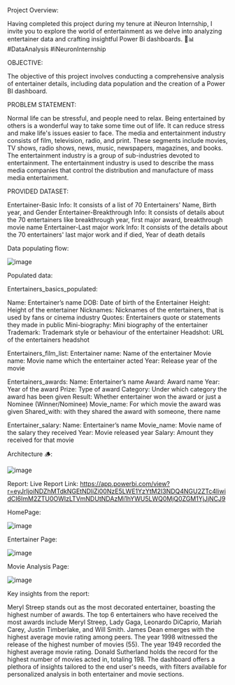 Project Overview:

Having completed this project during my tenure at iNeuron Internship, I invite you to explore the world of entertainment as we delve into analyzing entertainer data and crafting insightful Power Bi dashboards. 🌟📊 #DataAnalysis #iNeuronInternship

OBJECTIVE:

The objective of this project involves conducting a comprehensive analysis of entertainer details, including data population and the creation of a Power BI dashboard.

PROBLEM STATEMENT:

Normal life can be stressful, and people need to relax. Being entertained by others is a wonderful way to take some time out of life. It can reduce stress and make life's issues easier to face. The media and entertainment industry consists of film, television, radio, and print. These segments include movies, TV shows, radio shows, news, music, newspapers, magazines, and books. The entertainment industry is a group of sub-industries devoted to entertainment. The entertainment industry is used to describe the mass media companies that control the distribution and manufacture of mass media entertainment.

PROVIDED DATASET:

Entertainer-Basic Info: It consists of a list of 70 Entertainers' Name, Birth year, and Gender
Entertainer-Breakthrough Info: It consists of details about the 70 entertainers like breakthrough year, first major award, breakthrough movie name
Entertainer-Last major work Info: It consists of the details about the 70 entertainers' last major work and if died, Year of death details

Data populating flow:

![image](https://github.com/Sana-Afreen438/Entertainers_Data_Analysis/assets/99607942/ecca6c6e-bca0-4a3e-97b4-1d2a53c00e0a)

Populated data:

Entertainers_basics_populated:

Name: Entertainer’s name
DOB: Date of birth of the Entertainer
Height: Height of the entertainer
Nicknames: Nicknames of the entertainers, that is used by fans or cinema industry
Quotes: Entertainers quote or statements they made in public
Mini-biography: Mini biography of the entertainer
Trademark: Trademark style or behaviour of the entertainer
Headshot: URL of the entertainers headshot

Entertainers_film_list:
Entertainer name: Name of the entertainer
Movie name: Movie name which the entertainer acted
Year: Release year of the movie

Entertainers_awards:
Name: Entertainer’s name
Award: Award name
Year: Year of the award
Prize: Type of award
Category: Under which category the award has been given
Result: Whether entertainer won the award or just a Nominee (Winner/Nominee)
Movie_name: For which movie the award was given
Shared_with: with they shared the award with someone, there name

Entertainer_salary:
Name: Entertainer’s name
Movie_name: Movie name of the salary they received
Year: Movie released year
Salary: Amount they received for that movie

Architecture 🪵:

![image](https://github.com/Sana-Afreen438/Entertainers_Data_Analysis/assets/99607942/35edae23-6718-481c-bedb-907306e31888)

Report:
Live Report Link: https://app.powerbi.com/view?r=eyJrIjoiNDZhMTdkNGEtNDliZi00NzE5LWE1YzYtM2I3NDQ4NGU2ZTc4IiwidCI6ImM2ZTU0OWIzLTVmNDUtNDAzMi1hYWU5LWQ0MjQ0ZGM1YjJjNCJ9

HomePage:

![image](https://github.com/Sana-Afreen438/Entertainers_Data_Analysis/assets/99607942/500b8604-1e40-450d-b750-5bfa54575dd3)

Entertainer Page:

![image](https://github.com/Sana-Afreen438/Entertainers_Data_Analysis/assets/99607942/80a65135-6c9e-487a-8364-e36531a890ed)

Movie Analysis Page:

![image](https://github.com/Sana-Afreen438/Entertainers_Data_Analysis/assets/99607942/0c032fea-48c3-4801-817d-42e9736393cb)


Key insights from the report:

Meryl Streep stands out as the most decorated entertainer, boasting the highest number of awards.
The top 6 entertainers who have received the most awards include Meryl Streep, Lady Gaga, Leonardo DiCaprio, Mariah Carey, Justin Timberlake, and Will Smith.
James Dean emerges with the highest average movie rating among peers.
The year 1998 witnessed the release of the highest number of movies (55).
The year 1949 recorded the highest average movie rating.
Donald Sutherland holds the record for the highest number of movies acted in, totaling 198.
The dashboard offers a plethora of insights tailored to the end user's needs, with filters available for personalized analysis in both entertainer and movie sections.
